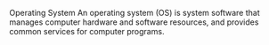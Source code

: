 Operating System
An operating system (OS) is system software that manages computer hardware and software resources, and provides common services for computer programs.
